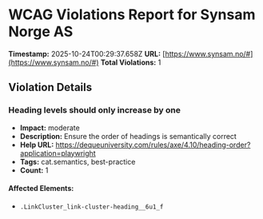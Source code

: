 # WCAG Violations Report for Synsam Norge AS

**Timestamp:** 2025-10-24T00:29:37.658Z
**URL:** [https://www.synsam.no/#](https://www.synsam.no/#)
**Total Violations:** 1

## Violation Details

### Heading levels should only increase by one

- **Impact:** moderate
- **Description:** Ensure the order of headings is semantically correct
- **Help URL:** https://dequeuniversity.com/rules/axe/4.10/heading-order?application=playwright
- **Tags:** cat.semantics, best-practice
- **Count:** 1

#### Affected Elements:

- `.LinkCluster_link-cluster-heading__6u1_f`
